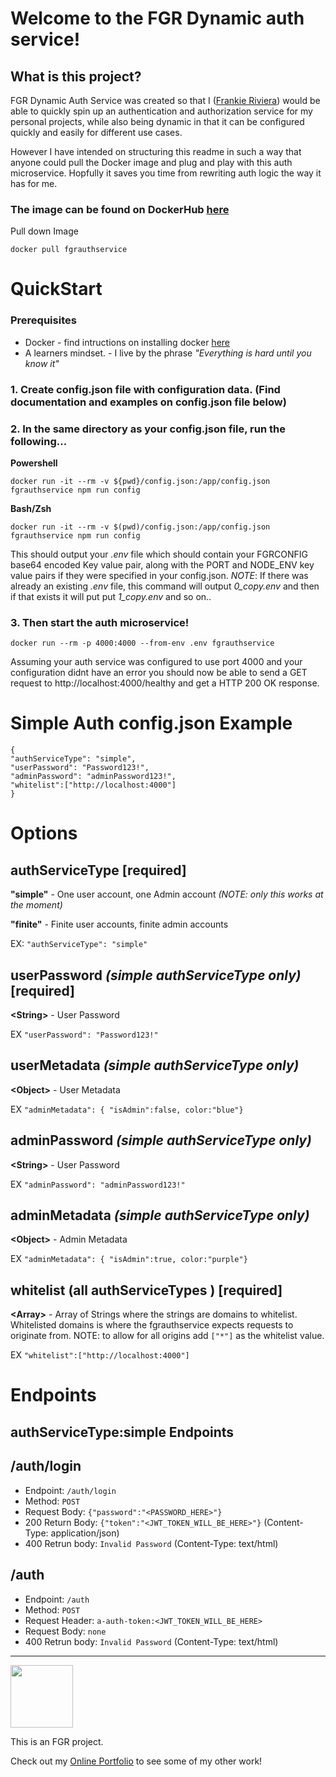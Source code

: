 # Welcome to the FGR Dynamic auth service!


## What is this project?

FGR Dynamic Auth Service was created so that I ([Frankie Riviera](https://frankieriviera.com)) would be able to quickly spin up an authentication and authorization service for my personal projects, while also being dynamic in that it can be configured quickly and easily for different use cases.

However I have intended on structuring this readme in such a way that anyone could pull the Docker image and plug and play with this auth microservice. Hopfully it saves you time from rewriting auth logic the way it has for me.

### The image can be found on DockerHub [here](https://hub.docker.com/repository/docker/dariv94/fgrauthservice)
Pull down Image
```
docker pull fgrauthservice
```

# QuickStart

### Prerequisites
- Docker - find intructions on installing docker [here](https://docs.docker.com/get-docker/)
- A learners mindset. - I live by the phrase *"Everything is hard until you know it"*

### 1. Create config.json file with configuration data. (Find documentation and examples on config.json file below)
### 2. In the same directory as your config.json file, run the following...  
**Powershell** 
```
docker run -it --rm -v ${pwd}/config.json:/app/config.json fgrauthservice npm run config
```
 **Bash/Zsh**
 ```
 docker run -it --rm -v $(pwd)/config.json:/app/config.json fgrauthservice npm run config
 ```
 
 This should output your *.env* file which should contain your FGRCONFIG base64 encoded Key value pair, along with the PORT and NODE_ENV key value pairs if they were specified in your config.json.
 *NOTE*: If there was already an existing *.env* file, this command will output *0_copy.env* and then if that exists it will put put *1_copy.env* and so on..

 ### 3. Then start the auth microservice!
```
docker run --rm -p 4000:4000 --from-env .env fgrauthservice
```

Assuming your auth service was configured to use port 4000 and your configuration didnt have an error you should now be able to send a GET request to http://localhost:4000/healthy and get a HTTP 200 OK response.

<!-- 2. run `node ./createconfig.js` in the root folder where your config.js file is and add the output of the file as your *FGRCONFIG* to your .env file
3. Start docker-compose `docker-compose up`
4. (finite config using sequelize orm only, Run migrations `docker exec fgr_dynamic_auth_web_1 npx sequelize db:migrate`) -->
<!-- 

Thanks for checking out the readme for this docker file-  `docker run dariv94\/fgrauthservice npm run readme` -->

<!-- You will need to create a config file and encode it then add it as the env var FGRCONFIG
Create a config.json file like this... -->

# Simple Auth config.json Example 

```
{ 
"authServiceType": "simple", 
"userPassword": "Password123!",
"adminPassword": "adminPassword123!",
"whitelist":["http://localhost:4000"]
}
```

# Options
    
authServiceType [required]
---
__"simple"__ - One user account, one Admin account  _(NOTE: only this works at the moment)_

__"finite"__ - Finite user accounts, finite admin accounts

<!-- Future feature
__"multi"__ - Many user accounts, many admin accounts -->

EX: `"authServiceType": "simple"`

userPassword _(simple authServiceType only)_ [required]
---
 __\<String\>__ - User Password
 
EX `"userPassword": "Password123!"`

 userMetadata _(simple authServiceType only)_ 
---
 __\<Object\>__ - User Metadata
 
EX `"adminMetadata": { "isAdmin":false, color:"blue"}`

adminPassword _(simple authServiceType only)_
---
 __\<String\>__ - User Password
 
EX `"adminPassword": "adminPassword123!"`

 adminMetadata _(simple authServiceType only)_ 
---
 __\<Object\>__ - Admin Metadata
 
EX `"adminMetadata": { "isAdmin":true, color:"purple"}`

whitelist (all authServiceTypes ) [required]
---
 __\<Array\>__ - Array of Strings where the strings are domains to whitelist. Whitelisted domains is where the fgrauthservice expects requests to originate from.
 NOTE: to allow for all origins add `["*"]` as the whitelist value.
 
EX `"whitelist":["http://localhost:4000"]`

<!-- Then (assuming you have the docker client and daemon) and in the same directory as your config.json file, run... 

`docker run -it -v ${pwd}/config.json:/app/config.json dariv94/fgrauthservice npm run config`

(replace FGRCONFIG value here with the output from the above cmd) 
Then with the env file, run `docker run --rm -p 4000:4000 --env-file .env dariv94/fgrauthservice`
```
PORT=4000
NODE_ENV=development
FGRCONFIG=eyJhdXRoU2VydmljZVR5cGUiOiJzaW1wbGUiLCJ1c2VyUGFzc3dvcmQiOiJQYXNzd29yZDEiLCJ1c2VyTWV0YWRhdGEiOnsiaXNBZG1pbiI6ZmFsc2UsImNvbG9yIjoiYmx1ZSJ9LCJhZG1pblBhc3N3b3JkIjoiYWRtaW4xIiwiYWRtaW5NZXRhZGF0YSI6eyJpc0FkbWluIjp0cnVlLCJjb2xvciI6InB1cnBsZSJ9LCJ3aGl0ZWxpc3QiOlsiaHR0cDovL2xvY2FsaG9zdDo0MDAwIl19
``` -->

# Endpoints

authServiceType:simple  Endpoints
---

/auth/login
----
- Endpoint: `/auth/login`
- Method: `POST`
- Request Body: `{"password":"<PASSWORD_HERE>"}`
- 200 Return Body: `{"token":"<JWT_TOKEN_WILL_BE_HERE>"}` (Content-Type: application/json)
- 400 Retrun body: `Invalid Password`  (Content-Type: text/html)

<!-- Curl example -->
<!-- Fetch Example...
```
  const response = fetch('http://localhost:4000/auth/login', {
    method: 'POST',
    headers: {
      'Content-Type': 'application/json'
    },
    body: JSON.stringify({password:"mypassword"})
  });
  console.log(response.body)
``` -->

/auth
----
- Endpoint: `/auth`
- Method: `POST`
- Request Header: `a-auth-token:<JWT_TOKEN_WILL_BE_HERE>`
- Request Body: `none`
- 400 Retrun body: `Invalid Password`  (Content-Type: text/html)

<!-- Fetch Example...
```
  const response = fetch('http://localhost:4000/auth', {
    method: 'POST',
    headers: {
      'x-auth-token': 'application/json'
    },
  });
  console.log(response.body)
``` -->

---

[<img src="./images/FGR_Transparent.png" width="100" />](https://frankieriviera.com)

This is an FGR project.

Check out my [Online Portfolio](https://frankieriviera.com/portfolio) to see some of my other work!

